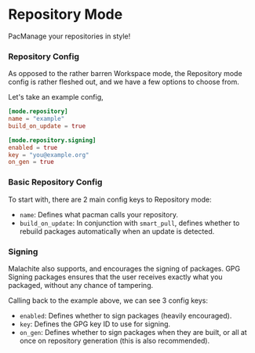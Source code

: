 # Repository Mode
PacManage your repositories in style!

### Repository Config

As opposed to the rather barren Workspace mode, the Repository mode config is rather fleshed out,
and we have a few options to choose from.

Let's take an example config,

```toml
[mode.repository]
name = "example"
build_on_update = true

[mode.repository.signing]
enabled = true
key = "you@example.org"
on_gen = true
```

### Basic Repository Config

To start with, there are 2 main config keys to Repository mode:
- `name`: Defines what pacman calls your repository.
- `build_on_update`: In conjunction with `smart_pull`, defines whether to rebuild packages automatically when an update is detected.

### Signing

Malachite also supports, and encourages the signing of packages.
GPG Signing packages ensures that the user receives exactly what you packaged, without any chance of tampering.

Calling back to the example above, we can see 3 config keys:

- `enabled`: Defines whether to sign packages (heavily encouraged).
- `key`: Defines the GPG key ID to use for signing.
- `on_gen`: Defines whether to sign packages when they are built, or all at once on repository generation (this is also recommended).

